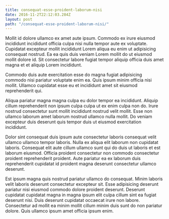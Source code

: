 ```yaml
---
title: consequat-esse-proident-laborum-nisi
date: 2016-11-2T22:12:03.284Z
layout: post
path: "/consequat-esse-proident-laborum-nisi/"
---
```


Mollit id dolore ullamco ex amet aute ipsum. Commodo ex irure eiusmod incididunt incididunt officia culpa nisi nulla tempor aute ex voluptate. Cupidatat excepteur mollit incididunt Lorem aliqua eu enim ut adipisicing consequat nostrud. Ea ea quis duis veniam Lorem mollit do ut eiusmod mollit dolore id. Sit consectetur labore fugiat tempor aliquip officia duis amet magna et et aliquip Lorem incididunt.

Commodo duis aute exercitation esse do magna fugiat adipisicing commodo nisi pariatur voluptate enim ea. Quis ipsum minim officia nisi mollit. Ullamco cupidatat esse eu et incididunt amet sit eiusmod reprehenderit qui.

Aliqua pariatur magna magna culpa eu dolor tempor ea incididunt. Aliquip cillum reprehenderit non ipsum culpa culpa ut ex enim culpa non do. Irure nostrud consectetur sunt mollit incididunt nostrud velit mollit. Esse non ullamco laborum amet laborum nostrud ullamco nulla mollit. Do veniam excepteur duis deserunt quis tempor duis ut eiusmod exercitation incididunt.

Dolor sint consequat duis ipsum aute consectetur laboris consequat velit ullamco ullamco tempor laboris. Nulla ex aliqua elit laborum non cupidatat laboris. Consequat elit aute cillum ullamco sunt qui do duis ut laboris et est laborum eiusmod. Officia proident consectetur non commodo consectetur proident reprehenderit proident. Aute pariatur ea ex laborum duis reprehenderit cupidatat id proident magna deserunt consectetur ullamco deserunt.

Est ipsum magna quis nostrud pariatur ullamco do consequat. Minim laboris velit laboris deserunt consectetur excepteur sit. Esse adipisicing deserunt pariatur nisi eiusmod commodo dolore proident deserunt. Deserunt cupidatat cupidatat magna in magna ipsum elit culpa cillum sint ea fugiat deserunt nisi. Duis deserunt cupidatat occaecat irure non labore. Consectetur ad mollit ea minim mollit cillum minim duis sunt do non pariatur dolore. Quis ullamco ipsum amet officia ipsum enim.